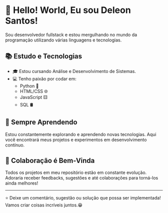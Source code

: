  # 👋 Hello! World, Eu sou Deleon Santos!


Sou desenvolvedor fullstack e estou mergulhando no mundo da programação utilizando várias linguagens e tecnologias.

## 📚 Estudo e Tecnologias

- 🎓 Estou cursando Análise e Desenvolvimento de Sistemas.
- 💻 Tenho paixão por codar em:
  - Python 🐍
  - HTML/CSS 🌐
  - JavaScript 🟨
  - SQL 🛢️

## 👀 Sempre Aprendendo

Estou constantemente explorando e aprendendo novas tecnologias. Aqui você encontrará meus projetos e experimentos em desenvolvimento contínuo.

## 💞️ Colaboração é Bem-Vinda

Todos os projetos em meu repositório estão em constante evolução. Adoraria receber feedbacks,  sugestões e até colaborações para torná-los ainda melhores!

---

⭐️ Deixe um comentário, sugestão ou solução que possa ser implementada! Vamos criar coisas incríveis juntos.😁

